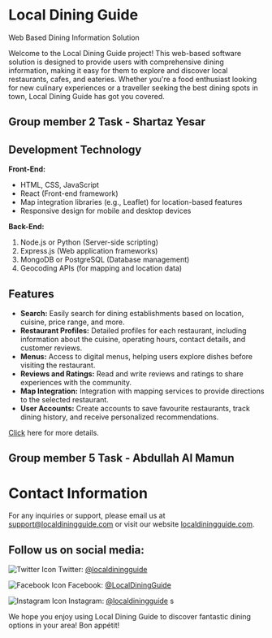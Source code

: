 


# Local Dining Guide
Web Based Dining Information Solution


Welcome to the Local Dining Guide project! This web-based software solution is designed to 
provide users with comprehensive dining information, making it easy for them to explore 
and discover local restaurants, cafes, and eateries. Whether you're a food enthusiast looking 
for new culinary experiences or a traveller seeking the best dining spots in town, Local 
Dining Guide has got you covered.

## Group member 2 Task - Shartaz Yesar

## Development Technology

**Front-End:**
- HTML, CSS, JavaScript
- React (Front-end framework)
- Map integration libraries (e.g., Leaflet) for location-based features
- Responsive design for mobile and desktop devices

**Back-End:**
1. Node.js or Python (Server-side scripting)
2. Express.js (Web application frameworks)
3. MongoDB or PostgreSQL (Database management)
4. Geocoding APIs (for mapping and location data)
## Features
- **Search:** Easily search for dining establishments based on location, cuisine, price 
range, and more.
- **Restaurant Profiles:** Detailed profiles for each restaurant, including information 
about the cuisine, operating hours, contact details, and customer reviews.
- **Menus:** Access to digital menus, helping users explore dishes before visiting the 
restaurant.
- **Reviews and Ratings:** Read and write reviews and ratings to share experiences with 
the community.
- **Map Integration:** Integration with mapping services to provide directions to the 
selected restaurant.
- **User Accounts:** Create accounts to save favourite restaurants, track dining history, 
and receive personalized recommendations.

<a href="www.google.coom">Click</a> here for more details.


## Group member 5 Task - Abdullah Al Mamun
# Contact Information

For any inquiries or support, please email us at [support@localdiningguide.com](mailto:support@localdiningguide.com) or visit our website [localdiningguide.com](http://www.localdiningguide.com).

## Follow us on social media:

![Twitter Icon](https://github.com/shikhar1020jais1/Git-Social/blob/master/Icons/Twitter.png) Twitter: [@localdiningguide](https://twitter.com/localdiningguide)

![Facebook Icon](https://github.com/shikhar1020jais1/Git-Social/blob/master/Icons/Facebook.png) Facebook: [@LocalDiningGuide](https://www.facebook.com/LocalDiningGuide)

![Instagram Icon](https://github.com/shikhar1020jais1/Git-Social/blob/master/Icons/Instagram.png) Instagram: [@localdiningguide](https://www.instagram.com/localdiningguide)
s

We hope you enjoy using Local Dining Guide to discover fantastic dining options in your 
area! Bon appétit!
